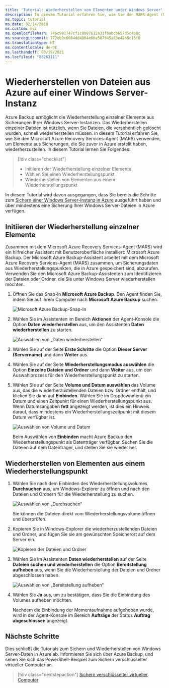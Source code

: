 ```yaml
---
title: 'Tutorial: Wiederherstellen von Elementen unter Windows Server'
description: In diesem Tutorial erfahren Sie, wie Sie den MARS-Agent (Microsoft Azure Recovery Services-Agent) zum Wiederherstellen von Elementen aus Azure auf einem Windows-Server verwenden.
ms.topic: tutorial
ms.date: 02/14/2018
ms.custom: mvc
ms.openlocfilehash: 746c901747cf1c0b87612a31fbabcb657d5c4a0c
ms.sourcegitcommit: 772eb9c6684dd4864e0ba507945a83e48b8c16f0
ms.translationtype: HT
ms.contentlocale: de-DE
ms.lasthandoff: 03/19/2021
ms.locfileid: "88263111"
---
```

# <a name="recover-files-from-azure-to-a-windows-server"></a>Wiederherstellen von Dateien aus Azure auf einer Windows Server-Instanz

Azure Backup ermöglicht die Wiederherstellung einzelner Elemente aus Sicherungen Ihrer Windows Server-Instanzen. Das Wiederherstellen einzelner Dateien ist nützlich, wenn Sie Dateien, die versehentlich gelöscht wurden, schnell wiederherstellen müssen. In diesem Tutorial erfahren Sie, wie Sie den Microsoft Azure Recovery Services-Agent (MARS) verwenden, um Elemente aus Sicherungen, die Sie zuvor in Azure erstellt haben, wiederherzustellen. In diesem Tutorial lernen Sie Folgendes:

> [!div class="checklist"]
>
> * Initiieren der Wiederherstellung einzelner Elemente
> * Wählen Sie einen Wiederherstellungspunkt
> * Wiederherstellen von Elementen aus einem Wiederherstellungspunkt

In diesem Tutorial wird davon ausgegangen, dass Sie bereits die Schritte zum [Sichern einer Windows Server-Instanz in Azure](backup-windows-with-mars-agent.md) ausgeführt haben und über mindestens eine Sicherung Ihrer Windows Server-Dateien in Azure verfügen.

## <a name="initiate-recovery-of-individual-items"></a>Initiieren der Wiederherstellung einzelner Elemente

Zusammen mit dem Microsoft Azure Recovery Services-Agent (MARS) wird ein hilfreicher Assistent mit Benutzeroberfläche installiert: Microsoft Azure Backup. Der Microsoft Azure Backup-Assistent arbeitet mit dem Microsoft Azure Recovery Services-Agent (MARS) zusammen, um Sicherungsdaten aus Wiederherstellungspunkten, die in Azure gespeichert sind, abzurufen. Verwenden Sie den Microsoft Azure Backup-Assistenten zum Identifizieren der Dateien oder Ordner, die Sie unter Windows Server wiederherstellen möchten.

1. Öffnen Sie das Snap-In **Microsoft Azure Backup**. Den Agent finden Sie, indem Sie auf Ihrem Computer nach **Microsoft Azure Backup** suchen.

    ![Microsoft Azure Backup-Snap-In](./media/tutorial-backup-restore-files-windows-server/mars.png)

2. Wählen Sie im Assistenten im Bereich **Aktionen** der Agent-Konsole die Option **Daten wiederherstellen** aus, um den Assistenten **Daten wiederherstellen** zu starten.

    ![Auswählen von „Daten wiederherstellen“](./media/tutorial-backup-restore-files-windows-server/mars-recover-data.png)

3. Wählen Sie auf der Seite **Erste Schritte** die Option **Dieser Server (Servername)** und dann **Weiter** aus.

4. Wählen Sie auf der Seite **Wiederherstellungsmodus auswählen** die Option **Einzelne Dateien und Ordner** und dann **Weiter** aus, um den Auswahlprozess für den Wiederherstellungspunkt zu starten.

5. Wählen Sie auf der Seite **Volume und Datum auswählen** das Volume aus, das die wiederherzustellenden Dateien bzw. Ordner enthält, und klicken Sie dann auf **Einbinden**. Wählen Sie im Dropdownmenü ein Datum und einen Zeitpunkt für einen Wiederherstellungspunkt aus. Wenn Datumsangaben **fett** angezeigt werden, ist dies ein Hinweis darauf, dass mindestens ein Wiederherstellungszeitpunkt mit diesem Datum verfügbar ist.

    ![Auswählen von Volume und Datum](./media/tutorial-backup-restore-files-windows-server/mars-select-date.png)

    Beim Auswählen von **Einbinden** macht Azure Backup den Wiederherstellungspunkt als Datenträger verfügbar. Suchen Sie die Dateien auf dem Datenträger, und stellen Sie sie wieder her.

## <a name="restore-items-from-a-recovery-point"></a>Wiederherstellen von Elementen aus einem Wiederherstellungspunkt

1. Wählen Sie nach dem Einbinden des Wiederherstellungsvolumes **Durchsuchen** aus, um Windows-Explorer zu öffnen und nach den Dateien und Ordnern für die Wiederherstellung zu suchen.

    ![Auswählen von „Durchsuchen“](./media/tutorial-backup-restore-files-windows-server/mars-browse-recover.png)

    Sie können die Dateien direkt vom Wiederherstellungsvolume öffnen und überprüfen.

2. Kopieren Sie in Windows-Explorer die wiederherzustellenden Dateien und Ordner, und fügen Sie sie am gewünschten Speicherort auf dem Server ein.

    ![Kopieren der Dateien und Ordner](./media/tutorial-backup-restore-files-windows-server/mars-final.png)

3. Wählen Sie im Assistenten **Daten wiederherstellen** auf der Seite **Dateien suchen und wiederherstellen** die Option **Bereitstellung aufheben** aus, wenn Sie die Wiederherstellung der Dateien und Ordner abgeschlossen haben.

    ![Auswählen von „Bereitstellung aufheben“](./media/tutorial-backup-restore-files-windows-server/unmount-and-confirm.png)

4. Wählen Sie **Ja** aus, um zu bestätigen, dass Sie die Einbindung des Volumes aufheben möchten.

    Nachdem die Einbindung der Momentaufnahme aufgehoben wurde, wird in der Agent-Konsole im Bereich **Aufträge** der Status **Auftrag abgeschlossen** angezeigt.

## <a name="next-steps"></a>Nächste Schritte

Dies schließt die Tutorials zum Sichern und Wiederherstellen von Windows Server-Daten in Azure ab. Informieren Sie sich über Azure Backup, und sehen Sie sich das PowerShell-Beispiel zum Sichern verschlüsselter virtueller Computer an.

> [!div class="nextstepaction"]
> [Sichern verschlüsselter virtueller Computer](./scripts/backup-powershell-sample-backup-encrypted-vm.md)
